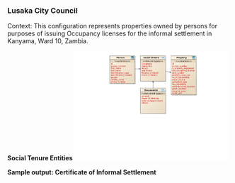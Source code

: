 ### **Lusaka City Council**

Context: This configuration represents properties owned by persons for purposes of issuing Occupancy licenses for the informal settlement in Kanyama, Ward 10, Zambia. 

**Social Tenure Entities**
<img width="350" alt="Lusaka City Council - Social Tenure Entities" src="../../images/readme/party_entities_lcc.png" />

**Sample output: Certificate of Informal Settlement**